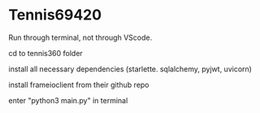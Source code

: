 # Tennis69420


Run through terminal, not through VScode.

cd to tennis360 folder

install all necessary dependencies (starlette. sqlalchemy, pyjwt, uvicorn)

install frameioclient from their github repo

enter "python3 main.py" in terminal
